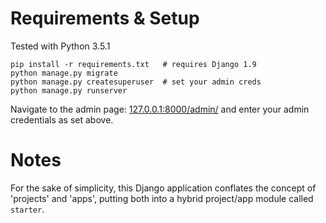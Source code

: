 # Requirements & Setup

Tested with Python 3.5.1

```
pip install -r requirements.txt   # requires Django 1.9
python manage.py migrate
python manage.py createsuperuser  # set your admin creds
python manage.py runserver
```

Navigate to the admin page: [127.0.0.1:8000/admin/](http://127.0.0.1:8000/admin/) and enter your admin credentials as set above.

# Notes

For the sake of simplicity, this Django application conflates the concept of 'projects' and 'apps', putting both into a hybrid project/app module called `starter`.

